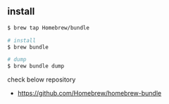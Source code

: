 
install
--------------

```sh
$ brew tap Homebrew/bundle

# install
$ brew bundle

# dump 
$ brew bundle dump
```

check below repository

- https://github.com/Homebrew/homebrew-bundle
